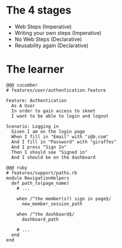 <!SLIDE usage-title>
# The 4 stages

* Web Steps (Imperative)
* Writing your own steps (Imperative)
* No Web Steps (Declarative)
* Reusability again (Declarative)

<!SLIDE usage-learner-title>

# The learner

<!SLIDE usage-learner-example>

    @@@ cucumber
    # features/user/authentication.feature

    Feature: Authentication
      As A User
      In order to gain access to sknet
      I want to be able to login and logout

    Scenario: Logging in
      Given I am on the login page
      When I fill in "Email" with "z@b.com"
      And I fill in "Password" with "giraffes"
      And I press "Sign In"
      Then I should see "Signed in"
      And I should be on the dashboard

<!SLIDE usage-learner-example-2>
    @@@ ruby
    # features/support/paths.rb
    module NavigationHelpers
      def path_to(page_name)
        # ...

        when /^the member(s?) sign in page$/
          new_member_session_path

        when /^the dashboard$/
          dashboard_path

        # ...
      end
    end
